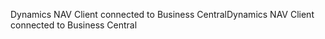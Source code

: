 <span data-ttu-id="889b7-101">Dynamics NAV Client connected to Business Central</span><span class="sxs-lookup"><span data-stu-id="889b7-101">Dynamics NAV Client connected to Business Central</span></span>